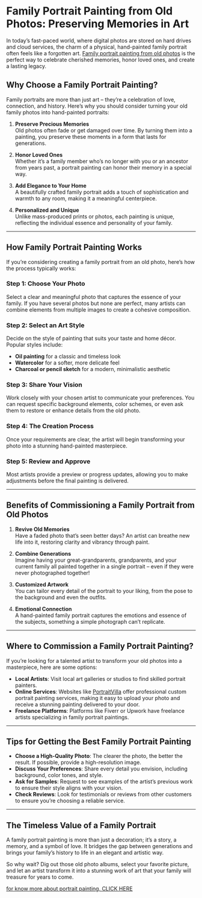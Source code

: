 # Family Portrait Painting from Old Photos: Preserving Memories in Art

In today’s fast-paced world, where digital photos are stored on hard drives and cloud services, the charm of a physical, hand-painted family portrait often feels like a forgotten art. [Family portrait painting from old photos](https://www.portraitvilla.com) is the perfect way to celebrate cherished memories, honor loved ones, and create a lasting legacy.

## Why Choose a Family Portrait Painting?

Family portraits are more than just art – they’re a celebration of love, connection, and history. Here’s why you should consider turning your old family photos into hand-painted portraits:  

1. **Preserve Precious Memories**  
   Old photos often fade or get damaged over time. By turning them into a painting, you preserve these moments in a form that lasts for generations.  

2. **Honor Loved Ones**  
   Whether it’s a family member who’s no longer with you or an ancestor from years past, a portrait painting can honor their memory in a special way.  

3. **Add Elegance to Your Home**  
   A beautifully crafted family portrait adds a touch of sophistication and warmth to any room, making it a meaningful centerpiece.  

4. **Personalized and Unique**  
   Unlike mass-produced prints or photos, each painting is unique, reflecting the individual essence and personality of your family.  

---

## How Family Portrait Painting Works

If you’re considering creating a family portrait from an old photo, here’s how the process typically works:

### Step 1: Choose Your Photo
Select a clear and meaningful photo that captures the essence of your family. If you have several photos but none are perfect, many artists can combine elements from multiple images to create a cohesive composition.  

### Step 2: Select an Art Style
Decide on the style of painting that suits your taste and home décor. Popular styles include:  
- **Oil painting** for a classic and timeless look  
- **Watercolor** for a softer, more delicate feel  
- **Charcoal or pencil sketch** for a modern, minimalistic aesthetic  

### Step 3: Share Your Vision
Work closely with your chosen artist to communicate your preferences. You can request specific background elements, color schemes, or even ask them to restore or enhance details from the old photo.  

### Step 4: The Creation Process
Once your requirements are clear, the artist will begin transforming your photo into a stunning hand-painted masterpiece.  

### Step 5: Review and Approve
Most artists provide a preview or progress updates, allowing you to make adjustments before the final painting is delivered.  

---

## Benefits of Commissioning a Family Portrait from Old Photos

1. **Revive Old Memories**  
   Have a faded photo that’s seen better days? An artist can breathe new life into it, restoring clarity and vibrancy through paint.  

2. **Combine Generations**  
   Imagine having your great-grandparents, grandparents, and your current family all painted together in a single portrait – even if they were never photographed together!  

3. **Customized Artwork**  
   You can tailor every detail of the portrait to your liking, from the pose to the background and even the outfits.  

4. **Emotional Connection**  
   A hand-painted family portrait captures the emotions and essence of the subjects, something a simple photograph can’t replicate.  

---

## Where to Commission a Family Portrait Painting?

If you’re looking for a talented artist to transform your old photos into a masterpiece, here are some options:  

- **Local Artists**: Visit local art galleries or studios to find skilled portrait painters.  
- **Online Services**: Websites like [PortraitVilla](https://www.portraitvilla.com) offer professional custom portrait painting services, making it easy to upload your photo and receive a stunning painting delivered to your door.  
- **Freelance Platforms**: Platforms like Fiverr or Upwork have freelance artists specializing in family portrait paintings.  

---

## Tips for Getting the Best Family Portrait Painting

- **Choose a High-Quality Photo**: The clearer the photo, the better the result. If possible, provide a high-resolution image.  
- **Discuss Your Preferences**: Share every detail you envision, including background, color tones, and style.  
- **Ask for Samples**: Request to see examples of the artist’s previous work to ensure their style aligns with your vision.  
- **Check Reviews**: Look for testimonials or reviews from other customers to ensure you’re choosing a reliable service.  

---

## The Timeless Value of a Family Portrait

A family portrait painting is more than just a decoration; it’s a story, a memory, and a symbol of love. It bridges the gap between generations and brings your family’s history to life in an elegant and artistic way.  

So why wait? Dig out those old photo albums, select your favorite picture, and let an artist transform it into a stunning work of art that your family will treasure for years to come.

[for know more about portrait painting. CLICK HERE](https://www.portraitvilla.com/portrait-painting-ideas/)
